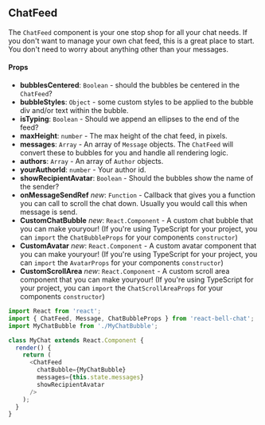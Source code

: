 ## ChatFeed

The `ChatFeed` component is your one stop shop for all your chat needs. If you don't want to manage your own chat feed, this is a great place to start. You don't need to worry about anything other than your messages.

#### Props

- **bubblesCentered**: `Boolean` - should the bubbles be centered in the `ChatFeed`?
- **bubbleStyles**: `Object` - some custom styles to be applied to the bubble div and/or text within the bubble.
- **isTyping**: `Boolean` - Should we append an ellipses to the end of the feed?
- **maxHeight**: `number` - The max height of the chat feed, in pixels.
- **messages**: `Array` - An array of `Message` objects. The `ChatFeed` will convert these to bubbles for you and handle all rendering logic.
- **authors**: `Array` - An array of `Author` objects.
- **yourAuthorId**: `number` - Your author id.
- **showRecipientAvatar**: `Boolean` - Should the bubbles show the name of the sender?
- **onMessageSendRef** _new_: `Function` - Callback that gives you a function you can call to scroll the chat down. Usually you would call this when message is send.
- **CustomChatBubble** _new_: `React.Component` - A custom chat bubble that you can make youryour! (If you're using TypeScript for your project, you can `import` the `ChatBubbleProps` for your components `constructor`)
- **CustomAvatar** _new_: `React.Component` - A custom avatar component that you can make youryour! (If you're using TypeScript for your project, you can `import` the `AvatarProps` for your components `constructor`)
- **CustomScrollArea** _new_: `React.Component` - A custom scroll area component that you can make youryour! (If you're using TypeScript for your project, you can `import` the `ChatScrollAreaProps` for your components `constructor`)

```javascript
import React from 'react';
import { ChatFeed, Message, ChatBubbleProps } from 'react-bell-chat';
import MyChatBubble from './MyChatBubble';

class MyChat extends React.Component {
  render() {
    return (
      <ChatFeed
        chatBubble={MyChatBubble}
        messages={this.state.messages}
        showRecipientAvatar
      />
    );
  }
}
```
